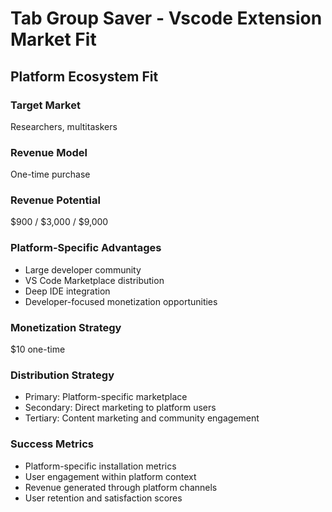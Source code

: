 # Tab Group Saver - Vscode Extension Market Fit

## Platform Ecosystem Fit

### Target Market
Researchers, multitaskers

### Revenue Model
One-time purchase

### Revenue Potential
$900 / $3,000 / $9,000

### Platform-Specific Advantages
- Large developer community
- VS Code Marketplace distribution
- Deep IDE integration
- Developer-focused monetization opportunities

### Monetization Strategy
$10 one-time

### Distribution Strategy
- Primary: Platform-specific marketplace
- Secondary: Direct marketing to platform users
- Tertiary: Content marketing and community engagement

### Success Metrics
- Platform-specific installation metrics
- User engagement within platform context
- Revenue generated through platform channels
- User retention and satisfaction scores
